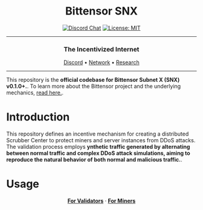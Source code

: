 <div align="center">

# **Bittensor SNX** <!-- omit in toc -->
[![Discord Chat](https://img.shields.io/discord/308323056592486420.svg)](https://discord.gg/bittensor)
[![License: MIT](https://img.shields.io/badge/License-MIT-yellow.svg)](https://opensource.org/licenses/MIT)

---

### The Incentivized Internet <!-- omit in toc -->

[Discord](https://discord.gg/bittensor) • [Network](https://taostats.io/) • [Research](https://bittensor.com/whitepaper)

</div>

---

This repository is the **official codebase for Bittensor Subnet X (SNX) v0.1.0+.**. To learn more about the Bittensor project and the underlying mechanics, [read here.](https://docs.bittensor.com/).

# Introduction

This repository defines an incentive mechanism for creating a distributed Scrubber Center to protect miners and server instances from DDoS attacks.
The validation process employs **ynthetic traffic generated by alternating between normal traffic and complex DDoS attack simulations, aiming to reproduce the natural behavior of both normal and malicious traffic.**.


</div>

# Usage

<div align="center">

**[For Validators](./assets/validator.md)** · **[For Miners](./assets/miner.md)**


</div>
